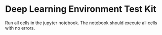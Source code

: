 # Deep Learning Environment Test Kit

Run all cells in the jupyter notebook. The notebook should execute all cells with no errors.
